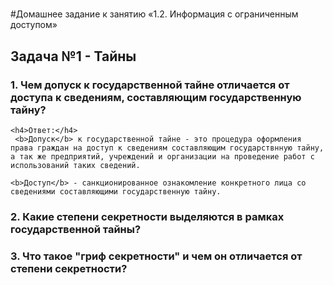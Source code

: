 <h1></h1>

  <h2></h2>

  <h3></h3>

  <h4></h4>
  <b></b>

#Домашнее задание к занятию «1.2. Информация с ограниченным доступом»

  <h2>Задача №1 - Тайны</h2>

  <h3>1. Чем допуск к государственной тайне отличается от доступа к сведениям, составляющим государственную тайну? </h3>

    <h4>Ответ:</h4> 
     <b>Допуск</b> к государственной тайне - это процедура оформления права граждан на доступ к сведениям составляющим государствнную тайну, а так же предприятий, учреждений и организации на проведение работ с использований таких сведений.

    <b>Доступ</b> - санкционированное ознакомление конкретного лица со сведениями составляющими государственную тайну.

  <h3>2. Какие степени секретности выделяются в рамках государственной тайны? </h3>

  <h3>3. Что такое "гриф секретности" и чем он отличается от степени секретности?</h3>
